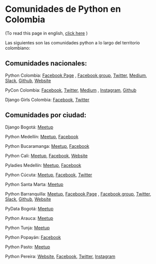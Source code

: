 # Comunidades de Python en Colombia
(To read this page in english, [click here](https://github.com/ColombiaPython/communities/blob/master/README.md) )

Las siguientes son las comunidades python a lo largo del territorio colombiano:

## Comunidades nacionales:

Python Colombia: [Facebook Page](https://www.facebook.com/ColombiaPython/) , [Facebook group](https://www.facebook.com/groups/pythonco/), [Twitter](https://twitter.com/colombiapython), [Medium](https://medium.com/@pythoncolombia), [Slack](https://python-colombia.slack.com), [Github](https://github.com/ColombiaPython), [Website](https://www.python-colombia.org/)

PyCon Colombia: [Facebook](https://www.facebook.com/pyconcolombia), [Twitter](https://twitter.com/pyconcolombia), [Medium](https://medium.com/@pyconcolombia) , [Instagram](https://instagram.com/pyconcolombia/), [Github](https://github.com/pyconcolombia)

Django Girls Colombia: [Facebook](https://www.facebook.com/djangogirlscolombia), [Twitter](https://twitter.com/djangogirlsco) 

## Comunidades por ciudad:

Django Bogotá: [Meetup](https://www.meetup.com/Django-Bogota/)

Python Medellín: [Meetup](https://www.meetup.com/Medellin-Python-y-Django-Meetup/), [Facebook](https://www.facebook.com/pythonmedellin/)

Python Bucaramanga: [Meetup](https://www.meetup.com/PythonBucaramanga/), [Facebook](https://www.facebook.com/PythonBucaramanga/)

Python Cali: [Meetup](https://www.meetup.com/Python-Cali/), [Facebook](https://www.facebook.com/pythoncali/), [Website](www.pythoncali.com)

Pyladies Medellín: [Meetup](https://www.meetup.com/Python-Ladies-Medellin/), [Facebook](https://www.facebook.com/pyladiesmedellin/)

Python Cúcuta: [Meetup](https://www.meetup.com/Python-Cucuta/), [Facebook](https://www.facebook.com/PythonCucuta/), [Twitter](https://twitter.com/PythonCucuta)

Python Santa Marta: [Meetup](https://www.meetup.com/python-santamarta/)

Python Barranquilla: [Meetup](https://www.meetup.com/pythonbaq/), [Facebook Page](https://www.facebook.com/pybaq/) , [Facebook group](https://www.facebook.com/groups/813920708682845), [Twitter](https://twitter.com/pybaq), [Slack](https://pybaq.slack.com), [Github](https://github.com/PyBAQ), [Website](http://pybaq.co/)

PyData Bogotá: [Meetup](https://www.meetup.com/PyData-Bogota/)

Python Arauca: [Meetup](https://www.meetup.com/PythonArauca/)

Python Tunja: [Meetup](https://www.meetup.com/PythonTunja/)

Python Popayán: [Facebook](https://www.facebook.com/pythonistapopayan/)

Python Pasto: [Meetup](https://www.meetup.com/Pasto-Python/)

Python Pereira: [Website](http://PyPereira.co), [Facebook](https://www.facebook.com/pythonpereira), [Twitter](https://twitter.com/pythonpereira), [Instagram](https://instagram.com/pythonpereira)
